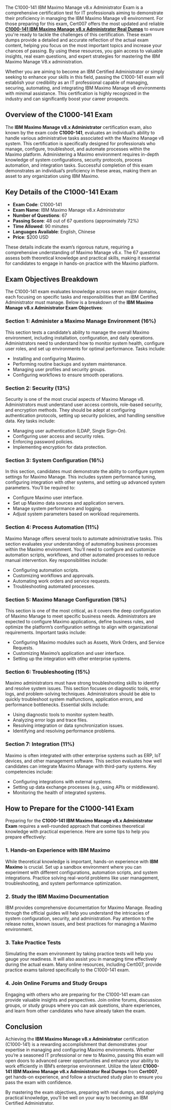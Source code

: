 <p>The C1000-141 IBM Maximo Manage v8.x Administrator Exam is a comprehensive certification test for IT professionals aiming to demonstrate their proficiency in managing the IBM Maximo Manage v8 environment. For those preparing for this exam, Cert007 offers the most updated and reliable <a href="https://www.cert007.com/exam/c1000-141/"><strong>C1000-141 IBM Maximo Manage v8.x Administrator Real Dumps</strong></a> to ensure you&#39;re ready to tackle the challenges of this certification. These exam dumps provide a detailed and accurate reflection of the actual exam content, helping you focus on the most important topics and increase your chances of passing. By using these resources, you gain access to valuable insights, real exam questions, and expert strategies for mastering the IBM Maximo Manage V8.x administration.</p>

<p>Whether you are aiming to become an IBM Certified Administrator or simply seeking to enhance your skills in this field, passing the C1000-141 exam will establish your credibility as an IT professional capable of managing, securing, automating, and integrating IBM Maximo Manage v8 environments with minimal assistance. This certification is highly recognized in the industry and can significantly boost your career prospects.</p>

<h2><strong>Overview of the C1000-141 Exam</strong></h2>

<p>The <strong>IBM Maximo Manage v8.x Administrator</strong> certification exam, also known by the exam code <strong>C1000-141</strong>, evaluates an individual&rsquo;s ability to handle various administrative tasks associated with the Maximo Manage v8 system. This certification is specifically designed for professionals who manage, configure, troubleshoot, and automate processes within the Maximo platform. Administering a Maximo environment requires in-depth knowledge of system configurations, security protocols, process automation, and integration tasks. Successful completion of this exam demonstrates an individual&rsquo;s proficiency in these areas, making them an asset to any organization using IBM Maximo.</p>

<h2><strong>Key Details of the C1000-141 Exam</strong></h2>

<ul>
	<li><strong>Exam Code</strong>: C1000-141</li>
	<li><strong>Exam Name</strong>: IBM Maximo Manage v8.x Administrator</li>
	<li><strong>Number of Questions</strong>: 67</li>
	<li><strong>Passing Score</strong>: 48 out of 67 questions (approximately 72%)</li>
	<li><strong>Time Allowed</strong>: 90 minutes</li>
	<li><strong>Languages Available</strong>: English, Chinese</li>
	<li><strong>Price</strong>: $200 USD</li>
</ul>

<p>These details indicate the exam&rsquo;s rigorous nature, requiring a comprehensive understanding of Maximo Manage v8.x. The 67 questions assess both theoretical knowledge and practical skills, making it essential for candidates to engage in hands-on practice with the Maximo platform.</p>

<h2><strong>Exam Objectives Breakdown</strong></h2>

<p>The C1000-141 exam evaluates knowledge across seven major domains, each focusing on specific tasks and responsibilities that an IBM Certified Administrator must manage. Below is a breakdown of the <strong>IBM Maximo Manage v8.x Administrator Exam Objectives</strong>:</p>

<h3><strong>Section 1: Administer a Maximo Manage Environment (16%)</strong></h3>

<p>This section tests a candidate&rsquo;s ability to manage the overall Maximo environment, including installation, configuration, and daily operations. Administrators need to understand how to monitor system health, configure user roles, and set up environments for optimal performance. Tasks include:</p>

<ul>
	<li>Installing and configuring Maximo.</li>
	<li>Performing routine backups and system maintenance.</li>
	<li>Managing user profiles and security groups.</li>
	<li>Configuring workflows to ensure smooth operations.</li>
</ul>

<h3><strong>Section 2: Security (13%)</strong></h3>

<p>Security is one of the most crucial aspects of Maximo Manage v8. Administrators must understand user access controls, role-based security, and encryption methods. They should be adept at configuring authentication protocols, setting up security policies, and handling sensitive data. Key tasks include:</p>

<ul>
	<li>Managing user authentication (LDAP, Single Sign-On).</li>
	<li>Configuring user access and security roles.</li>
	<li>Enforcing password policies.</li>
	<li>Implementing encryption for data protection.</li>
</ul>

<h3><strong>Section 3: System Configuration (16%)</strong></h3>

<p>In this section, candidates must demonstrate the ability to configure system settings for Maximo Manage. This includes system performance tuning, configuring integration with other systems, and setting up advanced system parameters. You&rsquo;ll be required to:</p>

<ul>
	<li>Configure Maximo user interface.</li>
	<li>Set up Maximo data sources and application servers.</li>
	<li>Manage system performance and logging.</li>
	<li>Adjust system parameters based on workload requirements.</li>
</ul>

<h3><strong>Section 4: Process Automation (11%)</strong></h3>

<p>Maximo Manage offers several tools to automate administrative tasks. This section evaluates your understanding of automating business processes within the Maximo environment. You&rsquo;ll need to configure and customize automation scripts, workflows, and other automated processes to reduce manual intervention. Key responsibilities include:</p>

<ul>
	<li>Configuring automation scripts.</li>
	<li>Customizing workflows and approvals.</li>
	<li>Automating work orders and service requests.</li>
	<li>Troubleshooting automated processes.</li>
</ul>

<h3><strong>Section 5: Maximo Manage Configuration (18%)</strong></h3>

<p>This section is one of the most critical, as it covers the deep configuration of Maximo Manage to meet specific business needs. Administrators are expected to configure Maximo applications, define business rules, and optimize the platform&rsquo;s configuration settings to align with organizational requirements. Important tasks include:</p>

<ul>
	<li>Configuring Maximo modules such as Assets, Work Orders, and Service Requests.</li>
	<li>Customizing Maximo&rsquo;s application and user interface.</li>
	<li>Setting up the integration with other enterprise systems.</li>
</ul>

<h3><strong>Section 6: Troubleshooting (15%)</strong></h3>

<p>Maximo administrators must have strong troubleshooting skills to identify and resolve system issues. This section focuses on diagnostic tools, error logs, and problem-solving techniques. Administrators should be able to quickly troubleshoot system malfunctions, application errors, and performance bottlenecks. Essential skills include:</p>

<ul>
	<li>Using diagnostic tools to monitor system health.</li>
	<li>Analyzing error logs and trace files.</li>
	<li>Resolving integration or data synchronization issues.</li>
	<li>Identifying and resolving performance problems.</li>
</ul>

<h3><strong>Section 7: Integration (11%)</strong></h3>

<p>Maximo is often integrated with other enterprise systems such as ERP, IoT devices, and other management software. This section evaluates how well candidates can integrate Maximo Manage with third-party systems. Key competencies include:</p>

<ul>
	<li>Configuring integrations with external systems.</li>
	<li>Setting up data exchange processes (e.g., using APIs or middleware).</li>
	<li>Monitoring the health of integrated systems.</li>
</ul>

<h2><strong>How to Prepare for the C1000-141 Exam</strong></h2>

<p>Preparing for the <strong>C1000-141 IBM Maximo Manage v8.x Administrator Exam</strong> requires a well-rounded approach that combines theoretical knowledge with practical experience. Here are some tips to help you prepare effectively:</p>

<h3><strong>1. Hands-on Experience with IBM Maximo</strong></h3>

<p>While theoretical knowledge is important, hands-on experience with <strong>IBM Maximo</strong> is crucial. Set up a sandbox environment where you can experiment with different configurations, automation scripts, and system integrations. Practice solving real-world problems like user management, troubleshooting, and system performance optimization.</p>

<h3><strong>2. Study the IBM Maximo Documentation</strong></h3>

<p>IBM provides comprehensive documentation for Maximo Manage. Reading through the official guides will help you understand the intricacies of system configuration, security, and administration. Pay attention to the release notes, known issues, and best practices for managing a Maximo environment.</p>

<h3><strong>3. Take Practice Tests</strong></h3>

<p>Simulating the exam environment by taking practice tests will help you gauge your readiness. It will also assist you in managing time effectively during the actual exam. Many online resources, including Cert007, provide practice exams tailored specifically to the C1000-141 exam.</p>

<h3><strong>4. Join Online Forums and Study Groups</strong></h3>

<p>Engaging with others who are preparing for the C1000-141 exam can provide valuable insights and perspectives. Join online forums, discussion groups, or study groups where you can ask questions, share experiences, and learn from other candidates who have already taken the exam.</p>

<h2><strong>Conclusion</strong></h2>

<p>Achieving the <strong>IBM Maximo Manage v8.x Administrator</strong> certification (C1000-141) is a rewarding accomplishment that demonstrates your expertise in managing and configuring Maximo environments. Whether you&rsquo;re a seasoned IT professional or new to Maximo, passing this exam will open doors to advanced career opportunities and enhance your ability to work efficiently in IBM&rsquo;s enterprise environment. Utilize the latest <strong>C1000-141 IBM Maximo Manage v8.x Administrator Real Dumps</strong> from <strong>Cert007</strong>, get hands-on experience, and follow a structured study plan to ensure you pass the exam with confidence.</p>

<p>By mastering the exam objectives, preparing with real dumps, and applying practical knowledge, you&rsquo;ll be well on your way to becoming an IBM Certified Administrator.</p>

<p><!-- notionvc: 185a5028-69e4-4af9-88e9-c11150a45164 --></p>
